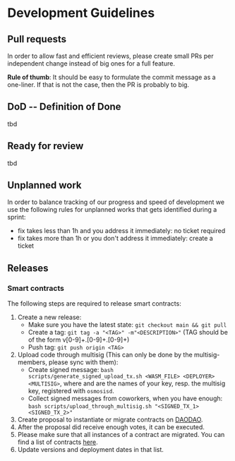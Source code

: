 # Development Guidelines

## Pull requests
In order to allow fast and efficient reviews, please create small PRs per independent change instead of big ones for a full feature. 

**Rule of thumb**: It should be easy to formulate the commit message as a one-liner. If that is not the case, then the PR is probably to big.


## DoD -- Definition of Done

tbd


## Ready for review

tbd

## Unplanned work
In order to balance tracking of our progress and speed of development we use the following rules for unplanned works that gets identified during a sprint:
* fix takes less than 1h and you address it immediately: no ticket required
* fix takes more than 1h or you don't address it immediately: create a ticket

## Releases

### Smart contracts
The following steps are required to release smart contracts:
1. Create a new release:
    * Make sure you have the latest state: `git checkout main && git pull`
    * Create a tag: `git tag -a "<TAG>" -m"<DESCRIPTION>"` (TAG should be of the form v[0-9]+.[0-9]+.[0-9]+)
    * Push tag: `git push origin <TAG>`
2. Upload code through multisig (This can only be done by the multisig-members, please sync with them):
    * Create signed message: `bash scripts/generate_signed_upload_tx.sh <WASM_FILE> <DEPLOYER> <MULTISIG>`, where <DEPLOYER> and <MULTISIG> are the names of your key, resp. the multisig key, registered with `osmosisd`.
    * Collect signed messages from coworkers, when you have enough: `bash scripts/upload_through_multisig.sh "<SIGNED_TX_1> <SIGNED_TX_2>"`
3. Create proposal to instantiate or migrate contracts on [DAODAO](https://daodao.zone/dao/osmo12ry93err6s2ekg02ekslucwx8n3pxm3y7zxz3l6w8zuhex984k5ss4ltl6/proposals).
4. After the proposal did receive enough votes, it can be executed.
5. Please make sure that all instances of a contract are migrated. You can find a list of contracts [here](smart-contracts/CONTRACTS.md).
6. Update versions and deployment dates in that list.